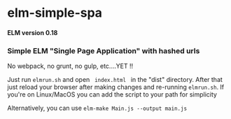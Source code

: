 # elm-simple-spa
<h4>ELM version 0.18</h4>
<h3>Simple ELM "Single Page Application" with hashed urls</h3>

<p>No webpack, no grunt, no gulp, etc....YET !!</p>
<p>Just run <code>elmrun.sh</code> and open <code> index.html </code> in the "dist" directory. After that just reload your browser after making changes and re-running <code>elmrun.sh</code>. If you're on Linux/MacOS you can add the script to your path for simplicity</p>
<p>Alternatively, you can use <code>elm-make Main.js --output main.js</code>